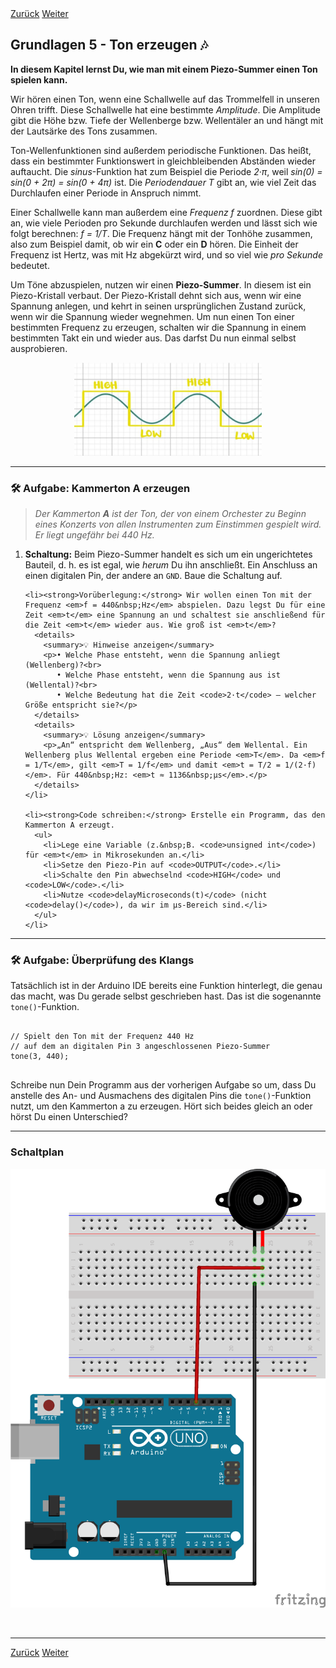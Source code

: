 <link rel="stylesheet" href="assets/css/custom.css?v=2">
<script id="MathJax-script" async
 src="https://cdn.jsdelivr.net/npm/mathjax@3/es5/tex-mml-chtml.js"></script>

<div class="nav-container">
  <a href="Grundlagen4" class="button">Zurück</a>
  <a href="Grundlagen6" class="button">Weiter</a>
</div>

## Grundlagen 5 - Ton erzeugen 🎶

**In diesem Kapitel lernst Du, wie man mit einem Piezo-Summer einen Ton spielen kann.**

Wir hören einen Ton, wenn eine Schallwelle auf das Trommelfell in unseren Ohren trifft. Diese Schallwelle hat eine bestimmte *Amplitude*. Die Amplitude gibt die Höhe bzw. Tiefe der Wellenberge bzw. Wellentäler an und hängt mit der Lautsärke des Tons zusammen.

Ton-Wellenfunktionen sind außerdem periodische Funktionen. Das heißt, dass ein bestimmter Funktionswert in gleichbleibenden Abständen wieder auftaucht. Die *sinus*-Funktion hat zum Beispiel die Periode *2·π*, weil *sin(0) = sin(0 + 2π) = sin(0 + 4π)* ist. Die *Periodendauer T* gibt an, wie viel Zeit das Durchlaufen einer Periode in Anspruch nimmt.

Einer Schallwelle kann man außerdem eine *Frequenz f* zuordnen. Diese gibt an, wie viele Perioden pro Sekunde durchlaufen werden und lässt sich wie folgt berechnen: *f = 1/T*. Die Frequenz hängt mit der Tonhöhe zusammen, also zum Beispiel damit, ob wir ein **C** oder ein **D** hören. Die Einheit der Frequenz ist Hertz, was mit Hz abgekürzt wird, und so viel wie *pro Sekunde* bedeutet.

Um Töne abzuspielen, nutzen wir einen **Piezo-Summer**. In diesem ist ein Piezo-Kristall verbaut. Der Piezo-Kristall dehnt sich aus, wenn wir eine Spannung anlegen, und kehrt in seinen ursprünglichen Zustand zurück, wenn wir die Spannung wieder wegnehmen. Um nun einen Ton einer bestimmten Frequenz zu erzeugen, schalten wir die Spannung in einem bestimmten Takt ein und wieder aus. Das darfst Du nun einmal selbst ausprobieren.

<p align="center"><img src="img/SinusHighLow.jpg" width="300" alt="Sinus und Rechteck-Funktion"></p>

---

<div class="aufgabe">
  <h3>🛠️ Aufgabe: Kammerton A erzeugen</h3>

  <blockquote>
    <em>Der Kammerton <strong>A</strong> ist der Ton, der von einem Orchester zu Beginn eines Konzerts von allen Instrumenten zum Einstimmen gespielt wird. Er liegt ungefähr bei 440&nbsp;Hz.</em>
  </blockquote>

  <ol>
    <li><strong>Schaltung:</strong> Beim Piezo-Summer handelt es sich um ein ungerichtetes Bauteil, d.&nbsp;h. es ist egal, wie <em>herum</em> Du ihn anschließt. Ein Anschluss an einen digitalen Pin, der andere an <code>GND</code>. Baue die Schaltung auf.</li>

    <li><strong>Vorüberlegung:</strong> Wir wollen einen Ton mit der Frequenz <em>f = 440&nbsp;Hz</em> abspielen. Dazu legst Du für eine Zeit <em>t</em> eine Spannung an und schaltest sie anschließend für die Zeit <em>t</em> wieder aus. Wie groß ist <em>t</em>?
      <details>
        <summary>💡 Hinweise anzeigen</summary>
        <p>• Welche Phase entsteht, wenn die Spannung anliegt (Wellenberg)?<br>
           • Welche Phase entsteht, wenn die Spannung aus ist (Wellental)?<br>
           • Welche Bedeutung hat die Zeit <code>2·t</code> – welcher Größe entspricht sie?</p>
      </details>
      <details>
        <summary>💡 Lösung anzeigen</summary>
        <p>„An“ entspricht dem Wellenberg, „Aus“ dem Wellental. Ein Wellenberg plus Wellental ergeben eine Periode <em>T</em>. Da <em>f = 1/T</em>, gilt <em>T = 1/f</em> und damit <em>t = T/2 = 1/(2·f)</em>. Für 440&nbsp;Hz: <em>t ≈ 1136&nbsp;µs</em>.</p>
      </details>
    </li>

    <li><strong>Code schreiben:</strong> Erstelle ein Programm, das den Kammerton A erzeugt.
      <ul>
        <li>Lege eine Variable (z.&nbsp;B. <code>unsigned int</code>) für <em>t</em> in Mikrosekunden an.</li>
        <li>Setze den Piezo-Pin auf <code>OUTPUT</code>.</li>
        <li>Schalte den Pin abwechselnd <code>HIGH</code> und <code>LOW</code>.</li>
        <li>Nutze <code>delayMicroseconds(t)</code> (nicht <code>delay()</code>), da wir im µs-Bereich sind.</li>
      </ul>
    </li>
  </ol>
</div>

---

<div class="aufgabe">
<h3>🛠️ Aufgabe: Überprüfung des Klangs</h3>

Tatsächlich ist in der Arduino IDE bereits eine Funktion hinterlegt, die genau das macht, was Du gerade selbst geschrieben hast. Das ist die sogenannte <code>tone()</code>-Funktion.

  <pre><code class="language-cpp">
// Spielt den Ton mit der Frequenz 440 Hz
// auf dem an digitalen Pin 3 angeschlossenen Piezo-Summer
tone(3, 440);
  </code></pre>

Schreibe nun Dein Programm aus der vorherigen Aufgabe so um, dass Du anstelle des An- und Ausmachens des digitalen Pins die <code>tone()</code>-Funktion nutzt, um den Kammerton a zu erzeugen. Hört sich beides gleich an oder hörst Du einen Unterschied?

</div>

<!-- ## ✨ Bonusaufgabe für ganz Schnelle

**Baue einen Button ein, der den Piezo-Summer anschalten kann.**

Das Geräusch, das der Piezo-Summer macht, ist nicht unbedingt besonders schön. Daher ist es praktisch, den Piezo nur dann spielen zu lassen, wenn ein Button gedrückt wird, um Euch und Eure Mitmenschen zu schonen.

<details>
<summary>💡 Tipp anzeigen</summary>
<p>Orientiere Dich an dem Code, den Du in Grundlagen 4 geschrieben hast!</p>
</details> -->

---

### Schaltplan

<div class="schaltplan-box">
  <img src="img/Schaltung_g5_UNO.png" alt="Schaltplan ">
</div>

<p class="spacing-1">&nbsp;</p>

---

<div class="nav-container">
  <a href="Grundlagen4" class="button">Zurück</a>
  <a href="Grundlagen6" class="button">Weiter</a>
</div>
